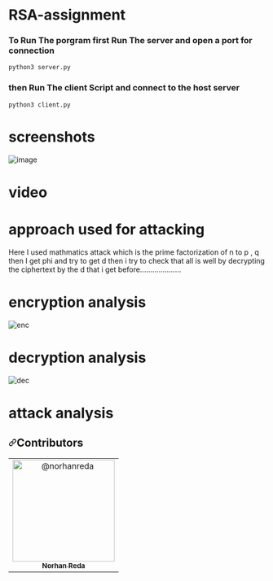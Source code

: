 # RSA-assignment

### To Run The porgram first Run The server and open a port for connection

``` 
python3 server.py
```
 ### then Run The client Script and connect to the host server
``` 
python3 client.py
```
# screenshots
![image](https://user-images.githubusercontent.com/88630231/230954355-0b8dd204-158c-44d5-b495-03543b2a2b2d.png)

# video

# approach used for attacking
Here I used mathmatics attack which is the prime factorization of n to p , q then I get phi and try to get d then i try to
check that all is well by decrypting the ciphertext by the d that i get  before....................
# encryption analysis

![enc](https://user-images.githubusercontent.com/88630231/231258320-2f006eeb-c727-4f04-b38a-25a37896a13b.png)

# decryption analysis

![dec](https://user-images.githubusercontent.com/88630231/231258374-85efd9de-fb86-40c1-bec0-fdc3e5b04454.png)

# attack analysis

<h2 dir="auto"><a id="user-content-contributors-" class="anchor" aria-hidden="true" href="#contributors-"><svg class="octicon octicon-link" viewBox="0 0 16 16" version="1.1" width="16" height="16" aria-hidden="true"><path fill-rule="evenodd" d="M7.775 3.275a.75.75 0 001.06 1.06l1.25-1.25a2 2 0 112.83 2.83l-2.5 2.5a2 2 0 01-2.83 0 .75.75 0 00-1.06 1.06 3.5 3.5 0 004.95 0l2.5-2.5a3.5 3.5 0 00-4.95-4.95l-1.25 1.25zm-4.69 9.64a2 2 0 010-2.83l2.5-2.5a2 2 0 012.83 0 .75.75 0 001.06-1.06 3.5 3.5 0 00-4.95 0l-2.5 2.5a3.5 3.5 0 004.95 4.95l1.25-1.25a.75.75 0 00-1.06-1.06l-1.25 1.25a2 2 0 01-2.83 0z"></path></svg></a>Contributors <a name="user-content-contributors"></a></h2>





<table>
  <tbody><tr>
    <td align="center">
    <a href="https://github.com/norhanreda">
   <img class="avatar rounded-2 avatar-user" src="https://avatars.githubusercontent.com/u/88630231?s=400&amp;u=52eadd25f01f8d9c6b403c087da4d345054f8e0b&amp;v=4" width="200" height="200" alt="@norhanreda">
    <br>
    <sub><b>Norhan Reda</b></sub></a>
  </td></tr>
 </tbody></table>
